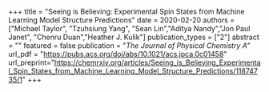 +++
title = "Seeing is Believing: Experimental Spin States from Machine Learning Model Structure Predictions"
date = 2020-02-20
authors = ["Michael Taylor", "Tzuhsiung Yang", "Sean Lin","Aditya Nandy","Jon Paul Janet", "Chenru Duan","Heather J. Kulik"]
publication_types = ["2"]
abstract = ""
featured = false
publication = "*The Journal of Physical Chemistry A*"
url_pdf = "https://pubs.acs.org/doi/abs/10.1021/acs.jpca.0c01458"
url_preprint="https://chemrxiv.org/articles/Seeing_is_Believing_Experimental_Spin_States_from_Machine_Learning_Model_Structure_Predictions/11874735/1"
+++